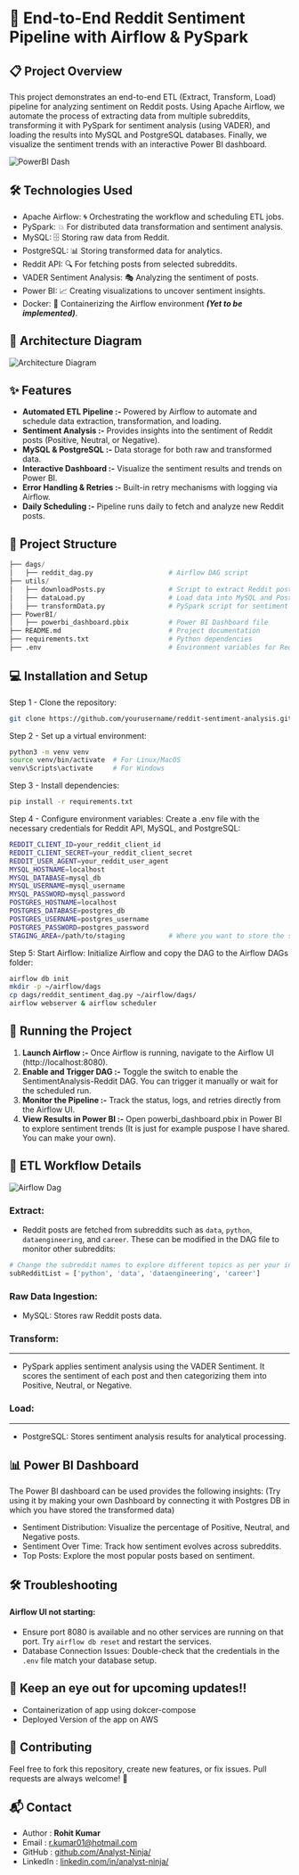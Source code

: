 **🚀 End-to-End Reddit Sentiment Pipeline with Airflow & PySpark**
=====================================

**📋 Project Overview**
------------

This project demonstrates an end-to-end ETL (Extract, Transform, Load) pipeline for analyzing sentiment on Reddit posts. Using Apache Airflow, we automate the process of extracting data from multiple subreddits, transforming it with PySpark for sentiment analysis (using VADER), and loading the results into MySQL and PostgreSQL databases. Finally, we visualize the sentiment trends with an interactive Power BI dashboard.

![PowerBI Dash](PowerBI%20Dashboard.png)

**🛠️ Technologies Used**
---------------------------
- Apache Airflow: 🌀 Orchestrating the workflow and scheduling ETL jobs.
- PySpark: 💥 For distributed data transformation and sentiment analysis.
- MySQL: 🗄️ Storing raw data from Reddit.
- PostgreSQL: 📊 Storing transformed data for analytics.
- Reddit API: 🔍 For fetching posts from selected subreddits.
- VADER Sentiment Analysis: 🎭 Analyzing the sentiment of posts.
- Power BI: 📈 Creating visualizations to uncover sentiment insights.
- Docker: 🐳 Containerizing the Airflow environment ***(Yet to be implemented)***.

**📐 Architecture Diagram**
----------------------------------

![Architecture Diagram](Architecture%20Diagram.png)

**✨ Features**
----------------------------------
- **Automated ETL Pipeline :-** Powered by Airflow to automate and schedule data extraction, transformation, and loading.
- **Sentiment Analysis :-** Provides insights into the sentiment of Reddit posts (Positive, Neutral, or Negative).
- **MySQL & PostgreSQL :-** Data storage for both raw and transformed data.
- **Interactive Dashboard :-** Visualize the sentiment results and trends on Power BI.
- **Error Handling & Retries :-** Built-in retry mechanisms with logging via Airflow.
- **Daily Scheduling :-** Pipeline runs daily to fetch and analyze new Reddit posts.

**📁 Project Structure**
------------------------------------

```python
├── dags/
│   ├── reddit_dag.py  			        # Airflow DAG script
├── utils/
│   ├── downloadPosts.py                # Script to extract Reddit posts and save as Parquet
│   ├── dataLoad.py                     # Load data into MySQL and PostgreSQL
│   ├── transformData.py                # PySpark script for sentiment analysis
├── PowerBI/
│   ├── powerbi_dashboard.pbix          # Power BI Dashboard file
├── README.md                           # Project documentation
├── requirements.txt                    # Python dependencies
├── .env                                # Environment variables for Reddit API, MySQL, PostgreSQL
```

**💻 Installation and Setup**
----------------------------------
Step 1 - Clone the repository:
```bash
git clone https://github.com/yourusername/reddit-sentiment-analysis.git
```
Step 2 - Set up a virtual environment:
```bash
python3 -m venv venv
source venv/bin/activate  # For Linux/MacOS
venv\Scripts\activate     # For Windows
```
Step 3 - Install dependencies:
```bash
pip install -r requirements.txt
```
Step 4 - Configure environment variables: 
Create a .env file with the necessary credentials for Reddit API, MySQL, and PostgreSQL:
```bash
REDDIT_CLIENT_ID=your_reddit_client_id
REDDIT_CLIENT_SECRET=your_reddit_client_secret
REDDIT_USER_AGENT=your_reddit_user_agent
MYSQL_HOSTNAME=localhost
MYSQL_DATABASE=mysql_db
MYSQL_USERNAME=mysql_username
MYSQL_PASSWORD=mysql_password
POSTGRES_HOSTNAME=localhost
POSTGRES_DATABASE=postgres_db
POSTGRES_USERNAME=postgres_username
POSTGRES_PASSWORD=postgres_password
STAGING_AREA=/path/to/staging 			# Where you want to store the staging data
```
Step 5: Start Airflow: Initialize Airflow and copy the DAG to the Airflow DAGs folder:
```bash
airflow db init
mkdir -p ~/airflow/dags
cp dags/reddit_sentiment_dag.py ~/airflow/dags/
airflow webserver & airflow scheduler
```
**🏃 Running the Project**
-------------------------------------
1. **Launch Airflow :-** Once Airflow is running, navigate to the Airflow UI (http://localhost:8080).
2. **Enable and Trigger DAG :-** Toggle the switch to enable the SentimentAnalysis-Reddit DAG. You can trigger it manually or wait for the scheduled run.
3. **Monitor the Pipeline :-** Track the status, logs, and retries directly from the Airflow UI.
4. **View Results in Power BI :-** Open powerbi_dashboard.pbix in Power BI to explore sentiment trends (It is just for example puspose I have shared. You can make your own).

**🔄 ETL Workflow Details**
-------------------------------------
![Airflow Dag](AirflowDag.png)

### Extract: 
- Reddit posts are fetched from subreddits such as `data`, `python`, `dataengineering`, and `career`. These can be modified in the DAG file to monitor other subreddits:
```python
# Change the subreddit names to explore different topics as per your interest
subRedditList = ['python', 'data', 'dataengineering', 'career']
```

### Raw Data Ingestion:
- MySQL: Stores raw Reddit posts data.

### Transform: 
-------------------------------------
- PySpark applies sentiment analysis using the VADER Sentiment. It scores the sentiment of each post and then categorizing them into Positive, Neutral, or Negative.

### Load:
-------------------------------------
- PostgreSQL: Stores sentiment analysis results for analytical processing.

**📊 Power BI Dashboard**
-------------------------------------
The Power BI dashboard can be used provides the following insights: (Try using it by making your own Dashboard by connecting it with Postgres DB in which you have stored the transformed data)

- Sentiment Distribution: Visualize the percentage of Positive, Neutral, and Negative posts.
- Sentiment Over Time: Track how sentiment evolves across subreddits.
- Top Posts: Explore the most popular posts based on sentiment.

**🛠️ Troubleshooting**
-------------------------------------
#### Airflow UI not starting: 
- Ensure port 8080 is available and no other services are running on that port. Try `airflow db reset` and restart the services.
- Database Connection Issues: Double-check that the credentials in the `.env` file match your database setup.

**👀 Keep an eye out for upcoming updates!!**
-------------------------------------
- Containerization of app using dokcer-compose
- Deployed Version of the app on AWS

**🤝 Contributing**
-------------------------------------
Feel free to fork this repository, create new features, or fix issues. Pull requests are always welcome! 🙌

**📬 Contact**
-------------------------------------
- Author : **Rohit Kumar**
- Email : [r.kumar01@hotmail.com](mailto:r.kumar01@hotmail.com)
- GitHub : [github.com/Analyst-Ninja/](https://github.com/Analyst-Ninja/)
- LinkedIn : [linkedin.com/in/analyst-ninja/](https://www.linkedin.com/in/analyst-ninja/)
